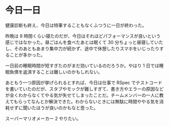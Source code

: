# 今日一日
健康診断も終え、今日は特筆することもなくふつうに一日が終わった。

昨晩は 8 時間くらい寝たのだが、今日はそれほどパフォーマンスが良いという感じではなかった。昼ごはんを食べたあとは眠くて 30 分ちょっと昼寝していたし、そのあともあまり集中力が続かず、途中で休憩したりスマホをいじったりすることが多かった。

一日前の睡眠時間が短すぎたのがまだ効いているのだろうか。やはり 1 日では睡眠負債を返済することは難しいのかもしれない。

あともう一つ原因が挙げられるとすれば、今日は仕事で RSpec でテストコードを書いていたのだが、スタブやモックが難しすぎて、書き方やエラーの原因などが全くわからなくてやる気が失せてしまったことだ。チームメンバーの一人に教えてもらってなんとか解決できた。わからないときには無駄に時間ややる気を消耗せずに聞いたほうが良いのかもなと思った。

スーパーマリオメーカー 2 やりたい。
